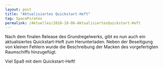 ```yaml
---
layout: post
title: "Aktualisiertes Quickstart-Heft"
tag: SpacePirates
permalink: /Aktuelles/2010-10-06-AktualisiertesQuickstart-Heft
---
```


Nach dem finalen Release des Grundregelwerks, gibt es nun auch ein aktualisiertes Quickstart-Heft zum Herunterladen. Neben der Beseitigung von kleinen Fehlern wurde die Beschreibung der Macken des vorgefertigten Raumschiffs hinzugefügt.

Viel Spaß mit dem Quickstart-Heft!


